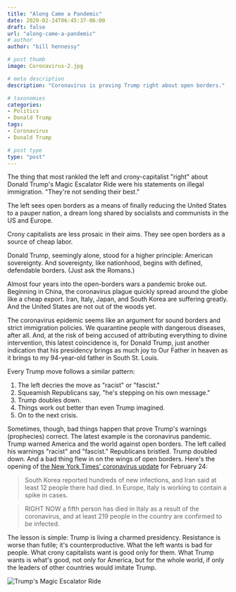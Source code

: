 ```yaml
---
title: "Along Came a Pandemic"
date: 2020-02-24T06:45:37-06:00
draft: false
url: "along-came-a-pandemic"
# author
author: "bill hennessy"

# post thumb
image: Coronavirus-2.jpg

# meta description
description: "Coronavirus is proving Trump right about open borders."

# taxonomies
categories: 
- Politics
- Donald Trump
tags:
- Coronavirus
- Donald Trump

# post type
type: "post"
---
```


The thing that most rankled the left and crony-capitalist "right" about Donald Trump's Magic Escalator Ride were his statements on illegal immigration. "They're not sending their best." 

The left sees open borders as a means of finally reducing the United States to a pauper nation, a dream long shared by socialists and communists in the US and Europe. 

Crony capitalists are less prosaic in their aims. They see open borders as a source of cheap labor.

Donald Trump, seemingly alone, stood for a higher principle: American sovereignty. And sovereignty, like nationhood, begins with defined, defendable borders. (Just ask the Romans.)

Almost four years into the open-borders wars a pandemic broke out. Beginning in China, the coronavirus plague quickly spread around the globe like a cheap export. Iran, Italy, Japan, and South Korea are suffering greatly. And the United States are not out of the woods yet. 

The coronavirus epidemic seems like an argument for sound borders and strict immigration policies. We quarantine people with dangerous diseases, after all. And, at the risk of being accused of attributing everything to divine intervention, this latest coincidence is, for Donald Trump, just another indication that his presidency brings as much joy to Our Father in heaven as it brings to my 94-year-old father in South St. Louis. 

Every Trump move follows a similar pattern:

1. The left decries the move as "racist" or "fascist."
2. Squeamish Republicans say, "he's stepping on his own message."
3. Trump doubles down.
4. Things work out better than even Trump imagined.
5. On to the next crisis.

Sometimes, though, bad things happen that prove Trump's warnings (prophecies) correct. The latest example is the coronavirus pandemic. Trump warned America and the world against open borders. The left called his warnings "racist" and "fascist." Republicans bristled. Trump doubled down. And a bad thing flew in on the wings of open borders. Here's the opening of [the New York Times' coronavirus update](https://www.nytimes.com/2020/02/24/world/asia/china-coronavirus.html) for February 24:

> South Korea reported hundreds of new infections, and Iran said at least 12 people there had died. In Europe, Italy is working to contain a spike in cases.

> RIGHT NOW a fifth person has died in Italy as a result of the coronavirus, and at least 219 people in the country are confirmed to be infected.

The lesson is simple: Trump is living a charmed presidency. Resistance is worse than futile; it's counterproductive. What the left wants is bad for people. What crony capitalists want is good only for them. What Trump wants is what's good, not only for America, but for the whole world, if only the leaders of other countries would imitate Trump. 

![Trump's Magic Escalator Ride](/images/trump-escalator.jpg)
	


